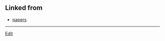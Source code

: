 ## Linked from

* [papers](papers.md)


----
[Edit](https://github.com/vitroid/vitroid.github.io/blob/master/MD/paper1998.md)
